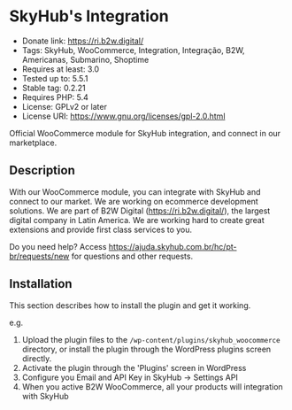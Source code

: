 # **SkyHub's Integration**

- Donate link: https://ri.b2w.digital/
- Tags: SkyHub, WooCommerce, Integration, Integração, B2W, Americanas, Submarino, Shoptime
- Requires at least: 3.0
- Tested up to: 5.5.1
- Stable tag: 0.2.21
- Requires PHP: 5.4
- License: GPLv2 or later
- License URI: https://www.gnu.org/licenses/gpl-2.0.html


Official WooCommerce module for SkyHub integration, and connect in our marketplace. 

## **Description**

With our WooCommerce module, you can integrate with SkyHub and connect to our market.
We are working on ecommerce development solutions. We are part of B2W Digital (https://ri.b2w.digital/), the largest digital company in Latin America. We are working hard to create great extensions and provide first class services to you.

Do you need help?
Access https://ajuda.skyhub.com.br/hc/pt-br/requests/new for questions and other requests.

## **Installation**

This section describes how to install the plugin and get it working.

e.g.

1. Upload the plugin files to the `/wp-content/plugins/skyhub_woocommerce` directory, or install the plugin through the WordPress plugins screen directly.
1. Activate the plugin through the 'Plugins' screen in WordPress
1. Configure you Email and API Key in SkyHub -> Settings API
1. When you active B2W WooCommerce, all your products will integration with SkyHub

